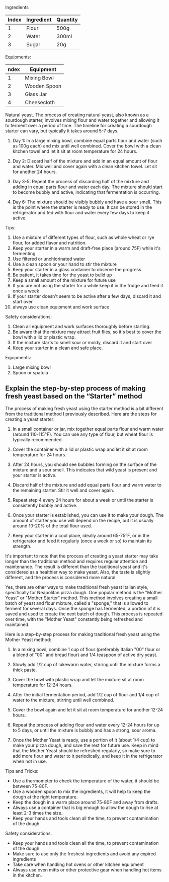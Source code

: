 Ingredients

| Index | Ingredient | Quantity |
|-------|------------|----------|
| 1     | Flour      | 500g     |
| 2     | Water      | 300ml    |
| 3     | Sugar      | 20g      |

Equipments:

| ndex | Equipment    |
|------|--------------|
| 1    | Mixing Bowl  |
| 2    | Wooden Spoon |
| 3    | Glass Jar    |
| 4    | Cheesecloth  |


Natural yeast. The process of creating natural yeast, also known as a sourdough starter, involves mixing flour and water together and allowing it to ferment over a period of time. The timeline for creating a sourdough starter can vary, but typically it takes around 5-7 days.


1.  Day 1: In a large mixing bowl, combine equal parts flour and water (such as 100g each) and mix until well combined. Cover the bowl with a clean kitchen towel and let it sit at room temperature for 24 hours.
    
2.  Day 2: Discard half of the mixture and add in an equal amount of flour and water. Mix well and cover again with a clean kitchen towel. Let sit for another 24 hours.
    
3.  Day 3-5: Repeat the process of discarding half of the mixture and adding in equal parts flour and water each day. The mixture should start to become bubbly and active, indicating that fermentation is occurring.
    
4.  Day 6: The mixture should be visibly bubbly and have a sour smell. This is the point where the starter is ready to use. It can be stored in the refrigerator and fed with flour and water every few days to keep it active.


Tips:

1.  Use a mixture of different types of flour, such as whole wheat or rye flour, for added flavor and nutrition.
2.  Keep your starter in a warm and draft-free place (around 75F) while it's fermenting
3.  Use filtered or unchlorinated water
4.  Use a clean spoon or your hand to stir the mixture
5.  Keep your starter in a glass container to observe the progress
6.  Be patient, it takes time for the yeast to build up
7.  Keep a small amount of the mixture for future use
8.  If you are not using the starter for a while keep it in the fridge and feed it once a week
9.  If your starter doesn't seem to be active after a few days, discard it and start over
10.  always use clean equipment and work surface

Safety considerations:

1.  Clean all equipment and work surfaces thoroughly before starting.
2.  Be aware that the mixture may attract fruit flies, so it's best to cover the bowl with a lid or plastic wrap.
3.  If the mixture starts to smell sour or moldy, discard it and start over
4.  Keep your starter in a clean and safe place.

Equipments:

1.  Large mixing bowl
2.  Spoon or spatula


## Explain the step-by-step process of making fresh yeast based on the “Starter” method

The process of making fresh yeast using the starter method is a bit different from the traditional method I previously described. Here are the steps for creating a yeast starter:

1.  In a small container or jar, mix together equal parts flour and warm water (around 110-115°F). You can use any type of flour, but wheat flour is typically recommended.
    
2.  Cover the container with a lid or plastic wrap and let it sit at room temperature for 24 hours.
    
3.  After 24 hours, you should see bubbles forming on the surface of the mixture and a sour smell. This indicates that wild yeast is present and your starter is active.
    
4.  Discard half of the mixture and add equal parts flour and warm water to the remaining starter. Stir it well and cover again.
    
5.  Repeat step 4 every 24 hours for about a week or until the starter is consistently bubbly and active.
    
6.  Once your starter is established, you can use it to make your dough. The amount of starter you use will depend on the recipe, but it is usually around 10-20% of the total flour used.
    
7.  Keep your starter in a cool place, ideally around 65-75°F, or in the refrigerator and feed it regularly (once a week or so) to maintain its strength.
    

It's important to note that the process of creating a yeast starter may take longer than the traditional method and requires regular attention and maintenance. The result is different than the traditional yeast and it's considered as a healthier way to make yeast. Also, the taste is slightly different, and the process is considered more natural.



Yes, there are other ways to make traditional fresh yeast Italian style, specifically for Neapolitan pizza dough. One popular method is the "Mother Yeast" or "Mother Starter" method. This method involves creating a small batch of yeast and flour mixture, called a "sponge," that is allowed to ferment for several days. Once the sponge has fermented, a portion of it is saved and used to create the next batch of dough. This process is repeated over time, with the "Mother Yeast" constantly being refreshed and maintained.

Here is a step-by-step process for making traditional fresh yeast using the Mother Yeast method:

1.  In a mixing bowl, combine 1 cup of flour (preferably Italian "00" flour or a blend of "00" and bread flour) and 1/4 teaspoon of active dry yeast.
    
2.  Slowly add 1/2 cup of lukewarm water, stirring until the mixture forms a thick paste.
    
3.  Cover the bowl with plastic wrap and let the mixture sit at room temperature for 12-24 hours.
    
4.  After the initial fermentation period, add 1/2 cup of flour and 1/4 cup of water to the mixture, stirring until well combined.
    
5.  Cover the bowl again and let it sit at room temperature for another 12-24 hours.
    
6.  Repeat the process of adding flour and water every 12-24 hours for up to 5 days, or until the mixture is bubbly and has a strong, sour aroma.
    
7.  Once the Mother Yeast is ready, use a portion of it (about 1/4 cup) to make your pizza dough, and save the rest for future use. Keep in mind that the Mother Yeast should be refreshed regularly, so make sure to add more flour and water to it periodically, and keep it in the refrigerator when not in use.
    

Tips and Tricks:

-   Use a thermometer to check the temperature of the water, it should be between 75-80F.
-   Use a wooden spoon to mix the ingredients, it will help to keep the dough at the right temperature.
-   Keep the dough in a warm place around 75-80F and away from drafts.
-   Always use a container that is big enough to allow the dough to rise at least 2-3 times the size.
-   Keep your hands and tools clean all the time, to prevent contamination of the dough

Safety considerations:

-   Keep your hands and tools clean all the time, to prevent contamination of the dough
-   Make sure to use only the freshest ingredients and avoid any expired ingredients
-   Take care when handling hot ovens or other kitchen equipment
-   Always use oven mitts or other protective gear when handling hot items in the kitchen.

